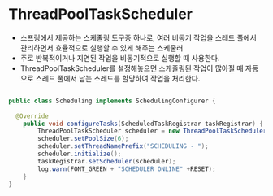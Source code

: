 # ThreadPoolTaskScheduler

- 스프링에서 제공하는 스케줄링 도구중 하나로, 여러 비동기 작업을 스레드 풀에서 관리하면서 효율적으로 실행할 수 있게 해주는 스케줄러
- 주로 반복적이거나 지연된 작업을 비동기적으로 실행할 때 사용한다.
- ThreadPoolTaskScheduler를 설정해놓으면 스케줄링된 작업이 많아질 때 자동으로 스레드 풀에서 남는 스레드를 할당하여 작업을 처리한다.
```java

public class Scheduling implements SchedulingConfigurer {
 
  @Override
    public void configureTasks(ScheduledTaskRegistrar taskRegistrar) {
        ThreadPoolTaskScheduler scheduler = new ThreadPoolTaskScheduler();
        scheduler.setPoolSize(6);
        scheduler.setThreadNamePrefix("SCHEDULING - ");
        scheduler.initialize();
        taskRegistrar.setScheduler(scheduler);
        log.warn(FONT_GREEN + "SCHEDULER ONLINE" +RESET);
    }
} 

```